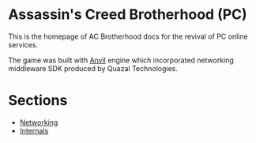 # Assassin's Creed Brotherhood (PC)

This is the homepage of AC Brotherhood docs for the revival of PC online services.

The game was built with [Anvil](https://en.wikipedia.org/wiki/Ubisoft_Anvil) engine which incorporated networking middleware SDK produced by Quazal Technologies.

# Sections

- [Networking](https://gitlab.com/phoenix-network-ltd/ac-brotherhood-docs/-/wikis/Networking)
- [Internals](https://gitlab.com/phoenix-network-ltd/ac-brotherhood-docs/-/wikis/Internals)